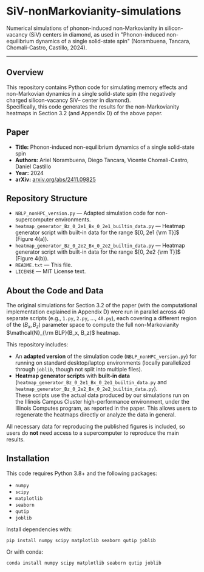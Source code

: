 # SiV-nonMarkovianity-simulations
Numerical simulations of phonon-induced non-Markovianity in silicon-vacancy (SiV) centers in diamond, as used in "Phonon-induced non-equilibrium dynamics of a single solid-state spin" (Norambuena, Tancara, Chomali-Castro, Castillo, 2024).

---

## Overview

This repository contains Python code for simulating memory effects and non-Markovian dynamics in a single solid-state spin (the negatively charged silicon-vacancy SiV– center in diamond).  
Specifically, this code generates the results for the non-Markovianity heatmaps in Section 3.2 (and Appendix D) of the above paper.

## Paper

- **Title:** Phonon-induced non-equilibrium dynamics of a single solid-state spin
- **Authors:** Ariel Norambuena, Diego Tancara, Vicente Chomali-Castro, Daniel Castillo
- **Year:** 2024
- **arXiv:** [arxiv.org/abs/2411.09825](arxiv.org/abs/2411.09825)

## Repository Structure

- `NBLP_nonHPC_version.py` — Adapted simulation code for non-supercomputer environments.
- `heatmap_generator_Bz_0_2e1_Bx_0_2e1_builtin_data.py` — Heatmap generator script with built-in data for the range $[0, 2e1 {\rm T}]$ (Figure 4(a)).
- `heatmap_generator_Bz_0_2e2_Bx_0_2e2_builtin_data.py` — Heatmap generator script with built-in data for the range $[0, 2e2 {\rm T}]$ (Figure 4(b)).
- `README.txt` — This file.
- `LICENSE` — MIT License text.

## About the Code and Data

The original simulations for Section 3.2 of the paper (with the computational implementation explained in Appendix D) were run in parallel across 40 separate scripts (e.g., `1.py`, `2.py`, ..., `40.py`), each covering a different region of the $(B_x, B_z)$ parameter space to compute the full non-Markovianity $\mathcal{N}_{\rm BLP}(B_x, B_z)$ heatmap.

This repository includes:
- An **adapted version** of the simulation code (`NBLP_nonHPC_version.py`) for running on standard desktop/laptop environments (locally parallelized through `joblib`, though not split into multiple files).
- **Heatmap generator scripts** with **built-in data** (`heatmap_generator_Bz_0_2e1_Bx_0_2e1_builtin_data.py` and `heatmap_generator_Bz_0_2e2_Bx_0_2e2_builtin_data.py`).  
  These scripts use the actual data produced by our simulations run on the Illinois Campus Cluster high-performance environment, under the Illinois Computes program, as reported in the paper. This allows users to regenerate the heatmaps directly or analyze the data in general.

All necessary data for reproducing the published figures is included, so users do **not** need access to a supercomputer to reproduce the main results.

## Installation

This code requires Python 3.8+ and the following packages:

- `numpy`
- `scipy`
- `matplotlib`
- `seaborn`
- `qutip`
- `joblib`

Install dependencies with:

    pip install numpy scipy matplotlib seaborn qutip joblib

Or with conda:

    conda install numpy scipy matplotlib seaborn qutip joblib


